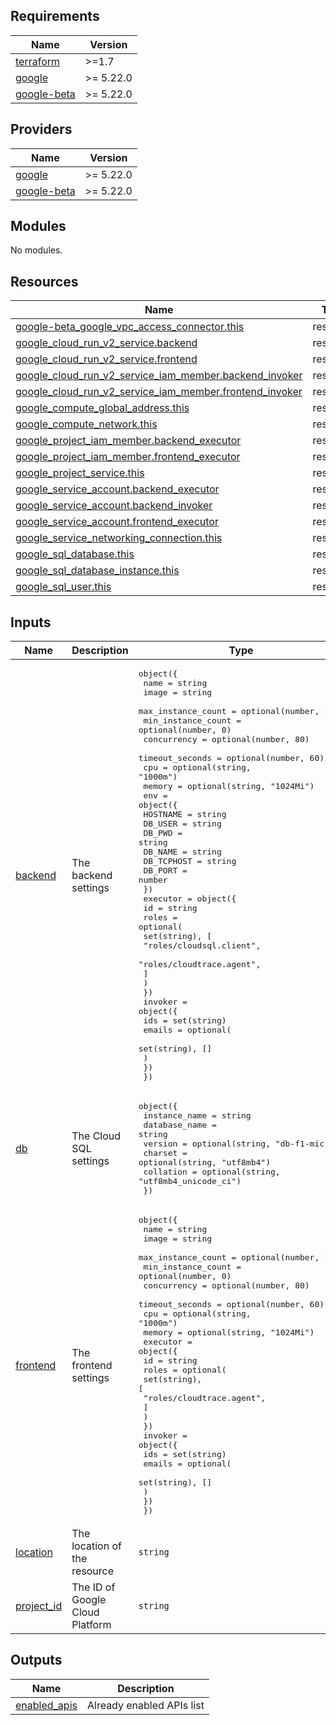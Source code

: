 <!-- BEGIN_TF_DOCS -->
## Requirements

| Name | Version |
|------|---------|
| <a name="requirement_terraform"></a> [terraform](#requirement\_terraform) | >=1.7 |
| <a name="requirement_google"></a> [google](#requirement\_google) | >= 5.22.0 |
| <a name="requirement_google-beta"></a> [google-beta](#requirement\_google-beta) | >= 5.22.0 |

## Providers

| Name | Version |
|------|---------|
| <a name="provider_google"></a> [google](#provider\_google) | >= 5.22.0 |
| <a name="provider_google-beta"></a> [google-beta](#provider\_google-beta) | >= 5.22.0 |

## Modules

No modules.

## Resources

| Name | Type |
|------|------|
| [google-beta_google_vpc_access_connector.this](https://registry.terraform.io/providers/hashicorp/google-beta/latest/docs/resources/google_vpc_access_connector) | resource |
| [google_cloud_run_v2_service.backend](https://registry.terraform.io/providers/hashicorp/google/latest/docs/resources/cloud_run_v2_service) | resource |
| [google_cloud_run_v2_service.frontend](https://registry.terraform.io/providers/hashicorp/google/latest/docs/resources/cloud_run_v2_service) | resource |
| [google_cloud_run_v2_service_iam_member.backend_invoker](https://registry.terraform.io/providers/hashicorp/google/latest/docs/resources/cloud_run_v2_service_iam_member) | resource |
| [google_cloud_run_v2_service_iam_member.frontend_invoker](https://registry.terraform.io/providers/hashicorp/google/latest/docs/resources/cloud_run_v2_service_iam_member) | resource |
| [google_compute_global_address.this](https://registry.terraform.io/providers/hashicorp/google/latest/docs/resources/compute_global_address) | resource |
| [google_compute_network.this](https://registry.terraform.io/providers/hashicorp/google/latest/docs/resources/compute_network) | resource |
| [google_project_iam_member.backend_executor](https://registry.terraform.io/providers/hashicorp/google/latest/docs/resources/project_iam_member) | resource |
| [google_project_iam_member.frontend_executor](https://registry.terraform.io/providers/hashicorp/google/latest/docs/resources/project_iam_member) | resource |
| [google_project_service.this](https://registry.terraform.io/providers/hashicorp/google/latest/docs/resources/project_service) | resource |
| [google_service_account.backend_executor](https://registry.terraform.io/providers/hashicorp/google/latest/docs/resources/service_account) | resource |
| [google_service_account.backend_invoker](https://registry.terraform.io/providers/hashicorp/google/latest/docs/resources/service_account) | resource |
| [google_service_account.frontend_executor](https://registry.terraform.io/providers/hashicorp/google/latest/docs/resources/service_account) | resource |
| [google_service_networking_connection.this](https://registry.terraform.io/providers/hashicorp/google/latest/docs/resources/service_networking_connection) | resource |
| [google_sql_database.this](https://registry.terraform.io/providers/hashicorp/google/latest/docs/resources/sql_database) | resource |
| [google_sql_database_instance.this](https://registry.terraform.io/providers/hashicorp/google/latest/docs/resources/sql_database_instance) | resource |
| [google_sql_user.this](https://registry.terraform.io/providers/hashicorp/google/latest/docs/resources/sql_user) | resource |

## Inputs

| Name | Description | Type | Default | Required |
|------|-------------|------|---------|:--------:|
| <a name="input_backend"></a> [backend](#input\_backend) | The backend settings | <pre>object({<br/>    name               = string<br/>    image              = string<br/>    max_instance_count = optional(number, 1)<br/>    min_instance_count = optional(number, 0)<br/>    concurrency        = optional(number, 80)<br/>    timeout_seconds    = optional(number, 60)<br/>    cpu                = optional(string, "1000m")<br/>    memory             = optional(string, "1024Mi")<br/>    env = object({<br/>      HOSTNAME   = string<br/>      DB_USER    = string<br/>      DB_PWD     = string<br/>      DB_NAME    = string<br/>      DB_TCPHOST = string<br/>      DB_PORT    = number<br/>    })<br/>    executor = object({<br/>      id = string<br/>      roles = optional(<br/>        set(string), [<br/>          "roles/cloudsql.client",<br/>          "roles/cloudtrace.agent",<br/>        ]<br/>      )<br/>    })<br/>    invoker = object({<br/>      ids = set(string)<br/>      emails = optional(<br/>        set(string), []<br/>      )<br/>    })<br/>  })</pre> | n/a | yes |
| <a name="input_db"></a> [db](#input\_db) | The Cloud SQL settings | <pre>object({<br/>    instance_name = string<br/>    database_name = string<br/>    version       = optional(string, "db-f1-micro")<br/>    charset       = optional(string, "utf8mb4")<br/>    collation     = optional(string, "utf8mb4_unicode_ci")<br/>  })</pre> | n/a | yes |
| <a name="input_frontend"></a> [frontend](#input\_frontend) | The frontend settings | <pre>object({<br/>    name               = string<br/>    image              = string<br/>    max_instance_count = optional(number, 1)<br/>    min_instance_count = optional(number, 0)<br/>    concurrency        = optional(number, 80)<br/>    timeout_seconds    = optional(number, 60)<br/>    cpu                = optional(string, "1000m")<br/>    memory             = optional(string, "1024Mi")<br/>    executor = object({<br/>      id = string<br/>      roles = optional(<br/>        set(string), [<br/>          "roles/cloudtrace.agent",<br/>        ]<br/>      )<br/>    })<br/>    invoker = object({<br/>      ids = set(string)<br/>      emails = optional(<br/>        set(string), []<br/>      )<br/>    })<br/>  })</pre> | n/a | yes |
| <a name="input_location"></a> [location](#input\_location) | The location of the resource | `string` | n/a | yes |
| <a name="input_project_id"></a> [project\_id](#input\_project\_id) | The ID of Google Cloud Platform | `string` | n/a | yes |

## Outputs

| Name | Description |
|------|-------------|
| <a name="output_enabled_apis"></a> [enabled\_apis](#output\_enabled\_apis) | Already enabled APIs list |
<!-- END_TF_DOCS -->